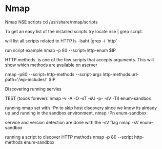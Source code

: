 # Nmap

Nmap NSE scripts
cd /usr/share/nmap/scripts

To get an easy list of the installed scripts try locate nse | grep script. 


will list all scripts related to HTTP
ls -lsaht |grep -i 'http'

run script example
nmap -p 80 --script=http-enum $IP

HTTP methods. is one of the few scripts that accepts arguments. This will show which methods are available on aserver

nmap -p80 --script=http-methods --script-args http-methods.url-path='/wp-includes/' $IP


Discovering running servies

TEST (toook forever): nmap -v -A -O -sT -sU -p- -sV -T4 enum-sandbox

running nmap set with -Pn to skip host discovery since we know its already up and running in the sandbox environment. 
nmap -Pn enum-sandbox

service and version detection are done with the -sV flag
nmap -sV enum-sandbox


running a script to discover HTTP methods
nmap -p 80 --script http-methods enum-sandbox

